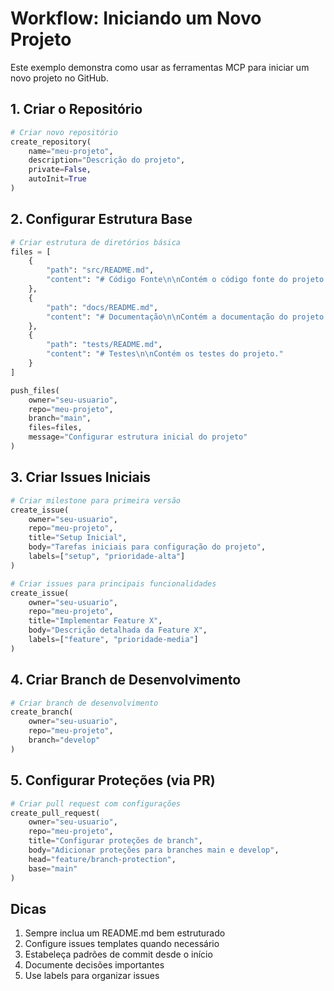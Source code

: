 # Workflow: Iniciando um Novo Projeto

Este exemplo demonstra como usar as ferramentas MCP para iniciar um novo projeto no GitHub.

## 1. Criar o Repositório

```python
# Criar novo repositório
create_repository(
    name="meu-projeto",
    description="Descrição do projeto",
    private=False,
    autoInit=True
)
```

## 2. Configurar Estrutura Base

```python
# Criar estrutura de diretórios básica
files = [
    {
        "path": "src/README.md",
        "content": "# Código Fonte\n\nContém o código fonte do projeto."
    },
    {
        "path": "docs/README.md",
        "content": "# Documentação\n\nContém a documentação do projeto."
    },
    {
        "path": "tests/README.md",
        "content": "# Testes\n\nContém os testes do projeto."
    }
]

push_files(
    owner="seu-usuario",
    repo="meu-projeto",
    branch="main",
    files=files,
    message="Configurar estrutura inicial do projeto"
)
```

## 3. Criar Issues Iniciais

```python
# Criar milestone para primeira versão
create_issue(
    owner="seu-usuario",
    repo="meu-projeto",
    title="Setup Inicial",
    body="Tarefas iniciais para configuração do projeto",
    labels=["setup", "prioridade-alta"]
)

# Criar issues para principais funcionalidades
create_issue(
    owner="seu-usuario",
    repo="meu-projeto",
    title="Implementar Feature X",
    body="Descrição detalhada da Feature X",
    labels=["feature", "prioridade-media"]
)
```

## 4. Criar Branch de Desenvolvimento

```python
# Criar branch de desenvolvimento
create_branch(
    owner="seu-usuario",
    repo="meu-projeto",
    branch="develop"
)
```

## 5. Configurar Proteções (via PR)

```python
# Criar pull request com configurações
create_pull_request(
    owner="seu-usuario",
    repo="meu-projeto",
    title="Configurar proteções de branch",
    body="Adicionar proteções para branches main e develop",
    head="feature/branch-protection",
    base="main"
)
```

## Dicas

1. Sempre inclua um README.md bem estruturado
2. Configure issues templates quando necessário
3. Estabeleça padrões de commit desde o início
4. Documente decisões importantes
5. Use labels para organizar issues